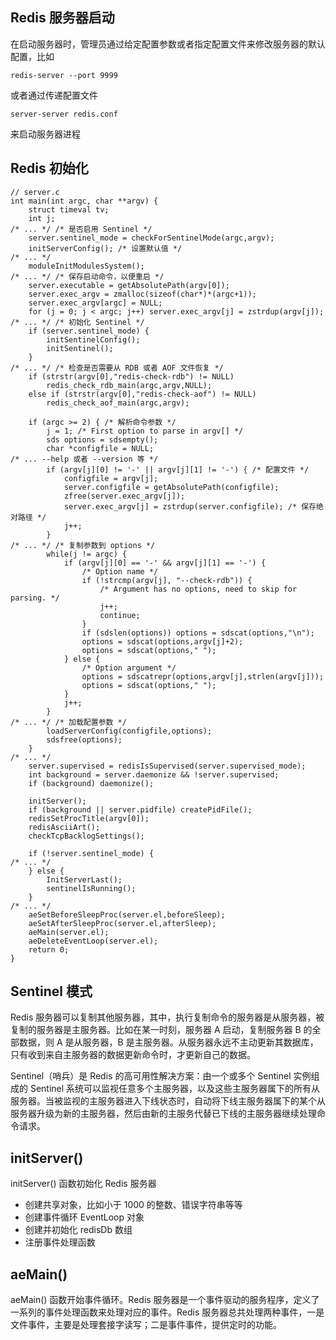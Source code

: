 ## Redis 服务器启动
在启动服务器时，管理员通过给定配置参数或者指定配置文件来修改服务器的默认配置，比如
```
redis-server --port 9999
```
或者通过传递配置文件
```
server-server redis.conf
```
来启动服务器进程

## Redis 初始化
```
// server.c
int main(int argc, char **argv) {
    struct timeval tv;
    int j;
/* ... */ /* 是否启用 Sentinel */
    server.sentinel_mode = checkForSentinelMode(argc,argv);
    initServerConfig(); /* 设置默认值 */
/* ... */
    moduleInitModulesSystem();
/* ... */ /* 保存启动命令，以便重启 */
    server.executable = getAbsolutePath(argv[0]);
    server.exec_argv = zmalloc(sizeof(char*)*(argc+1));
    server.exec_argv[argc] = NULL;
    for (j = 0; j < argc; j++) server.exec_argv[j] = zstrdup(argv[j]);
/* ... */ /* 初始化 Sentinel */
    if (server.sentinel_mode) {
        initSentinelConfig();
        initSentinel();
    }
/* ... */ /* 检查是否需要从 RDB 或者 AOF 文件恢复 */
    if (strstr(argv[0],"redis-check-rdb") != NULL)
        redis_check_rdb_main(argc,argv,NULL);
    else if (strstr(argv[0],"redis-check-aof") != NULL)
        redis_check_aof_main(argc,argv);

    if (argc >= 2) { /* 解析命令参数 */
        j = 1; /* First option to parse in argv[] */
        sds options = sdsempty();
        char *configfile = NULL;
/* ... --help 或者 --version 等 */
        if (argv[j][0] != '-' || argv[j][1] != '-') { /* 配置文件 */
            configfile = argv[j];
            server.configfile = getAbsolutePath(configfile);
            zfree(server.exec_argv[j]);
            server.exec_argv[j] = zstrdup(server.configfile); /* 保存绝对路径 */
            j++;
        }
/* ... */ /* 复制参数到 options */
        while(j != argc) {
            if (argv[j][0] == '-' && argv[j][1] == '-') {
                /* Option name */
                if (!strcmp(argv[j], "--check-rdb")) {
                    /* Argument has no options, need to skip for parsing. */
                    j++;
                    continue;
                }
                if (sdslen(options)) options = sdscat(options,"\n");
                options = sdscat(options,argv[j]+2);
                options = sdscat(options," ");
            } else {
                /* Option argument */
                options = sdscatrepr(options,argv[j],strlen(argv[j]));
                options = sdscat(options," ");
            }
            j++;
        }
/* ... */ /* 加载配置参数 */
        loadServerConfig(configfile,options); 
        sdsfree(options);
    }
/* ... */
    server.supervised = redisIsSupervised(server.supervised_mode);
    int background = server.daemonize && !server.supervised;
    if (background) daemonize();

    initServer();
    if (background || server.pidfile) createPidFile();
    redisSetProcTitle(argv[0]);
    redisAsciiArt();
    checkTcpBacklogSettings();

    if (!server.sentinel_mode) {
/* ... */
    } else {
        InitServerLast();
        sentinelIsRunning();
    }
/* ... */
    aeSetBeforeSleepProc(server.el,beforeSleep);
    aeSetAfterSleepProc(server.el,afterSleep);
    aeMain(server.el);
    aeDeleteEventLoop(server.el);
    return 0;
}
```

## Sentinel 模式
Redis 服务器可以复制其他服务器，其中，执行复制命令的服务器是从服务器，被复制的服务器是主服务器。比如在某一时刻，服务器 A 启动，复制服务器 B 的全部数据，则 A 是从服务器，B 是主服务器。从服务器永远不主动更新其数据库，只有收到来自主服务器的数据更新命令时，才更新自己的数据。

Sentinel（哨兵）是 Redis 的高可用性解决方案：由一个或多个 Sentinel 实例组成的 Sentinel 系统可以监视任意多个主服务器，以及这些主服务器属下的所有从服务器。当被监视的主服务器进入下线状态时，自动将下线主服务器属下的某个从服务器升级为新的主服务器，然后由新的主服务代替已下线的主服务器继续处理命令请求。

## initServer()
initServer() 函数初始化 Redis 服务器
- 创建共享对象，比如小于 1000 的整数、错误字符串等等
- 创建事件循环 EventLoop 对象
- 创建并初始化 redisDb 数组
- 注册事件处理函数

## aeMain()
aeMain() 函数开始事件循环。Redis 服务器是一个事件驱动的服务程序，定义了一系列的事件处理函数来处理对应的事件。Redis 服务器总共处理两种事件，一是文件事件，主要是处理套接字读写；二是事件事件，提供定时的功能。